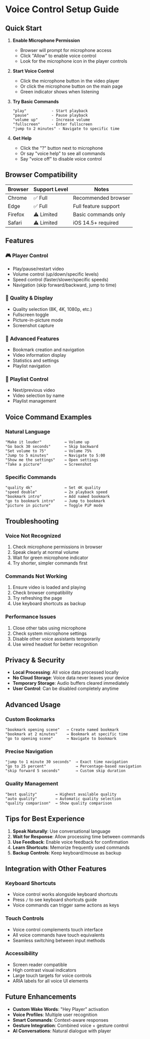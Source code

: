 # Voice Control Setup Guide

## Quick Start

1. **Enable Microphone Permission**
   - Browser will prompt for microphone access
   - Click "Allow" to enable voice control
   - Look for the microphone icon in the player controls

2. **Start Voice Control**
   - Click the microphone button in the video player
   - Or click the microphone button on the main page
   - Green indicator shows when listening

3. **Try Basic Commands**
   ```
   "play"           - Start playback
   "pause"          - Pause playback  
   "volume up"      - Increase volume
   "fullscreen"     - Enter fullscreen
   "jump to 2 minutes" - Navigate to specific time
   ```

4. **Get Help**
   - Click the "?" button next to microphone
   - Or say "voice help" to see all commands
   - Say "voice off" to disable voice control

## Browser Compatibility

| Browser | Support Level | Notes |
|---------|---------------|-------|
| Chrome | ✅ Full | Recommended browser |
| Edge | ✅ Full | Full feature support |
| Firefox | ⚠️ Limited | Basic commands only |
| Safari | ⚠️ Limited | iOS 14.5+ required |

## Features

### 🎮 **Player Control**
- Play/pause/restart video
- Volume control (up/down/specific levels)
- Speed control (faster/slower/specific speeds)
- Navigation (skip forward/backward, jump to time)

### 🎯 **Quality & Display**
- Quality selection (8K, 4K, 1080p, etc.)
- Fullscreen toggle
- Picture-in-picture mode
- Screenshot capture

### 🔖 **Advanced Features**
- Bookmark creation and navigation
- Video information display
- Statistics and settings
- Playlist navigation

### 🎵 **Playlist Control**
- Next/previous video
- Video selection by name
- Playlist management

## Voice Command Examples

### Natural Language
```
"Make it louder"          → Volume up
"Go back 30 seconds"      → Skip backward
"Set volume to 75"        → Volume 75%
"Jump to 5 minutes"       → Navigate to 5:00
"Show me the settings"    → Open settings
"Take a picture"          → Screenshot
```

### Specific Commands
```
"quality 4k"              → Set 4K quality
"speed double"            → 2x playback speed
"bookmark intro"          → Add named bookmark
"go to bookmark intro"    → Jump to bookmark
"picture in picture"      → Toggle PiP mode
```

## Troubleshooting

### Voice Not Recognized
1. Check microphone permissions in browser
2. Speak clearly at normal volume
3. Wait for green microphone indicator
4. Try shorter, simpler commands first

### Commands Not Working
1. Ensure video is loaded and playing
2. Check browser compatibility
3. Try refreshing the page
4. Use keyboard shortcuts as backup

### Performance Issues
1. Close other tabs using microphone
2. Check system microphone settings
3. Disable other voice assistants temporarily
4. Use wired headset for better recognition

## Privacy & Security

- **Local Processing**: All voice data processed locally
- **No Cloud Storage**: Voice data never leaves your device
- **Temporary Storage**: Audio buffers cleared immediately
- **User Control**: Can be disabled completely anytime

## Advanced Usage

### Custom Bookmarks
```
"bookmark opening scene"   → Create named bookmark
"bookmark at 2 minutes"    → Bookmark at specific time
"go to opening scene"      → Navigate to bookmark
```

### Precise Navigation
```
"jump to 1 minute 30 seconds"  → Exact time navigation
"go to 25 percent"             → Percentage-based navigation
"skip forward 5 seconds"       → Custom skip duration
```

### Quality Management
```
"best quality"        → Highest available quality
"auto quality"        → Automatic quality selection
"quality comparison"  → Show quality comparison
```

## Tips for Best Experience

1. **Speak Naturally**: Use conversational language
2. **Wait for Response**: Allow processing time between commands
3. **Use Feedback**: Enable voice feedback for confirmation
4. **Learn Shortcuts**: Memorize frequently used commands
5. **Backup Controls**: Keep keyboard/mouse as backup

## Integration with Other Features

### Keyboard Shortcuts
- Voice control works alongside keyboard shortcuts
- Press `/` to see keyboard shortcuts guide
- Voice commands can trigger same actions as keys

### Touch Controls
- Voice control complements touch interface
- All voice commands have touch equivalents
- Seamless switching between input methods

### Accessibility
- Screen reader compatible
- High contrast visual indicators
- Large touch targets for voice controls
- ARIA labels for all voice UI elements

## Future Enhancements

- **Custom Wake Words**: "Hey Player" activation
- **Voice Profiles**: Multiple user recognition  
- **Smart Commands**: Context-aware responses
- **Gesture Integration**: Combined voice + gesture control
- **AI Conversations**: Natural dialogue with player